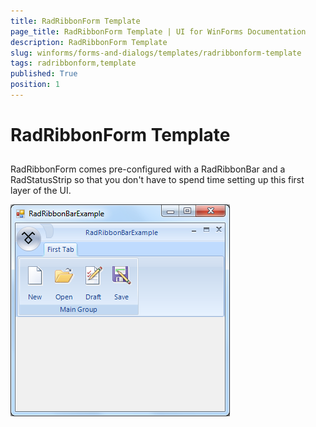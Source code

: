 ```yaml
---
title: RadRibbonForm Template
page_title: RadRibbonForm Template | UI for WinForms Documentation
description: RadRibbonForm Template
slug: winforms/forms-and-dialogs/templates/radribbonform-template
tags: radribbonform,template
published: True
position: 1
---
```


# RadRibbonForm Template



## 

RadRibbonForm comes pre-configured with a RadRibbonBar and a RadStatusStrip so that you don't have to spend time setting up this first layer of the UI.

![forms-and-dialogs-templates-radribbonform-overview 001](images/forms-and-dialogs-templates-radribbonform-overview001.png)
